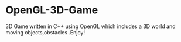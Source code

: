 # OpenGL-3D-Game
3D Game written in C++ using OpenGL which includes a 3D world and moving objects,obstacles .Enjoy!
